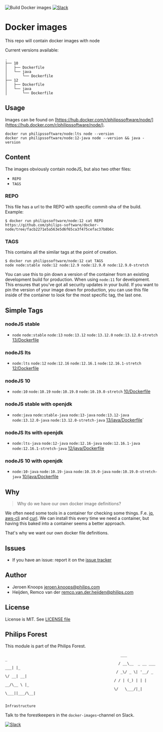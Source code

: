 ![Build Docker images](https://github.com/philips-software/docker-node/workflows/Build%20Docker%20images/badge.svg)
[![Slack](https://philips-software-slackin.now.sh/badge.svg)](https://philips-software-slackin.now.sh)

# Docker images

This repo will contain docker images with node

Current versions available:
```
.
├── 10
│   ├── Dockerfile
│   └── java
│       └── Dockerfile
├── 12
│   ├── Dockerfile
│   └── java
│       └── Dockerfile
```
## Usage

Images can be found on [https://hub.docker.com/r/philipssoftware/node/](https://hub.docker.com/r/philipssoftware/node/).

```
docker run philipssoftware/node:lts node --version
docker run philipssoftware/node:12-java node --version && java -version
```

## Content

The images obviously contain nodeJS, but also two other files:
- `REPO`
- `TAGS`

### REPO

This file has a url to the REPO with specific commit-sha of the build.
Example: 

```
$ docker run philipssoftware/node:12 cat REPO
https://github.com/philips-software/docker-node/tree/facb2271e5a563e5d6f65ca3f475cefac37b8b6c
```

### TAGS

This contains all the similar tags at the point of creation. 

```
$ docker run philipssoftware/node:12 cat TAGS
node node:stable node:12 node:12.9 node:12.9.0 node:12.9.0-stretch
```

You can use this to pin down a version of the container from an existing development build for production. When using `node:11` for development. This ensures that you've got all security updates in your build. If you want to pin the version of your image down for production, you can use this file inside of the container to look for the most specific tag, the last one.

## Simple Tags

### nodeJS stable
- `node` `node:stable` `node:13` `node:13.12` `node:13.12.0` `node:13.12.0-stretch` [13/Dockerfile](13/Dockerfile)

### nodeJS lts
- `node:lts` `node:12` `node:12.16` `node:12.16.1` `node:12.16.1-stretch` [12/Dockerfile](12/Dockerfile)

### nodeJS 10
- `node:10` `node:10.19` `node:10.19.0` `node:10.19.0-stretch` [10/Dockerfile](10/Dockerfile)

### nodeJS stable with openjdk
- `node:java` `node:stable-java` `node:13-java` `node:13.12-java` `node:13.12.0-java` `node:13.12.0-stretch-java` [13/java/Dockerfile](13/java/Dockerfile)`

### nodeJS lts with openjdk
- `node:lts-java` `node:12-java` `node:12.16-java` `node:12.16.1-java` `node:12.16.1-stretch-java` [12/java/Dockerfile](12/java/Dockerfile)

### nodeJS 10 with openjdk
- `node:10-java` `node:10.19-java` `node:10.19.0-java` `node:10.19.0-stretch-java` [10/java/Dockerfile](10/java/Dockerfile)
        

## Why

> Why do we have our own docker image definitions?

We often need some tools in a container for checking some things. F.e. [jq](https://stedolan.github.io/jq/), [aws-cli](https://aws.amazon.com/cli/) and [curl](https://curl.haxx.se/).
We can install this every time we need a container, but having this baked into a container seems a better approach.

That's why we want our own docker file definitions.

## Issues

- If you have an issue: report it on the [issue tracker](https://github.com/philips-software/docker-node/issues)

## Author

- Jeroen Knoops <jeroen.knoops@philips.com>
- Heijden, Remco van der <remco.van.der.heijden@philips.com>

## License

License is MIT. See [LICENSE file](LICENSE.md)

## Philips Forest

This module is part of the Philips Forest.

```
                                                     ___                   _
                                                    / __\__  _ __ ___  ___| |_
                                                   / _\/ _ \| '__/ _ \/ __| __|
                                                  / / | (_) | | |  __/\__ \ |_
                                                  \/   \___/|_|  \___||___/\__|  

                                                                 Infrastructure
```

Talk to the forestkeepers in the `docker-images`-channel on Slack.

[![Slack](https://philips-software-slackin.now.sh/badge.svg)](https://philips-software-slackin.now.sh)
